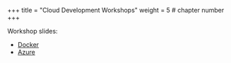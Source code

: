 +++
title = "Cloud Development Workshops"
weight = 5 # chapter number
+++

Workshop slides:
- [Docker](docker/)
- [Azure](azure/)
  
